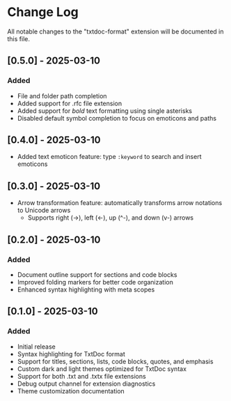 # Change Log

All notable changes to the "txtdoc-format" extension will be documented in this
file.

## [0.5.0] - 2025-03-10

### Added

- File and folder path completion
- Added support for .rfc file extension
- Added support for *bold* text formatting using single asterisks
- Disabled default symbol completion to focus on emoticons and paths

## [0.4.0] - 2025-03-10

- Added text emoticon feature: type `:keyword` to search and insert emoticons

## [0.3.0] - 2025-03-10

- Arrow transformation feature: automatically transforms arrow notations to
  Unicode arrows
  - Supports right (->), left (<-), up (^-), and down (v-) arrows

## [0.2.0] - 2025-03-10

### Added

- Document outline support for sections and code blocks
- Improved folding markers for better code organization
- Enhanced syntax highlighting with meta scopes

## [0.1.0] - 2025-03-10

### Added

- Initial release
- Syntax highlighting for TxtDoc format
- Support for titles, sections, lists, code blocks, quotes, and emphasis
- Custom dark and light themes optimized for TxtDoc syntax
- Support for both .txt and .txtx file extensions
- Debug output channel for extension diagnostics
- Theme customization documentation
